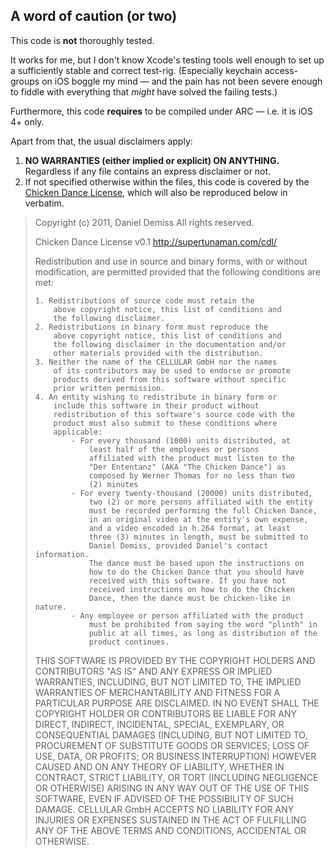 ## A word of caution (or two)
This code is **not** thoroughly tested.

It works for me, but I don't know Xcode's testing tools well enough to set up a sufficiently stable and correct test-rig. (Especially keychain access-groups on iOS boggle my mind — and the pain has not been severe enough to fiddle with everything that *might* have solved the failing tests.)

Furthermore, this code **requires** to be compiled under ARC — i.e. it is iOS 4+ only.

Apart from that, the usual disclaimers apply:

1. **NO WARRANTIES (either implied or explicit) ON ANYTHING.** Regardless if any file contains an express disclaimer or not.
1. If not specified otherwise within the files, this code is covered by the [Chicken Dance License](http://supertunaman.com/cdl/cdl_v0-1.txt), which will also be reproduced below in verbatim.

> Copyright (c) 2011, Daniel Demiss
> All rights reserved.
>
> Chicken Dance License v0.1
> http://supertunaman.com/cdl/
>
> Redistribution and use in source and binary forms, with 
> or without modification, are permitted provided that the 
> following conditions are met:
> 
>     1. Redistributions of source code must retain the 
>         above copyright notice, this list of conditions and 
>         the following disclaimer.
>     2. Redistributions in binary form must reproduce the 
>         above copyright notice, this list of conditions and 
>         the following disclaimer in the documentation and/or 
>         other materials provided with the distribution.
>     3. Neither the name of the CELLULAR GmbH nor the names 
>         of its contributors may be used to endorse or promote 
>         products derived from this software without specific 
>         prior written permission.
>     4. An entity wishing to redistribute in binary form or 
>         include this software in their product without 
>         redistribution of this software's source code with the 
>         product must also submit to these conditions where 
>         applicable: 
>             - For every thousand (1000) units distributed, at 
>                 least half of the employees or persons 
>                 affiliated with the product must listen to the 
>                 "Der Ententanz" (AKA "The Chicken Dance") as 
>                 composed by Werner Thomas for no less than two 
>                 (2) minutes
>             - For every twenty-thousand (20000) units distributed, 
>                 two (2) or more persons affiliated with the entity 
>                 must be recorded performing the full Chicken Dance, 
>                 in an original video at the entity's own expense,
>                 and a video encoded in h.264 format, at least 
>                 three (3) minutes in length, must be submitted to 
>                 Daniel Demiss, provided Daniel's contact information. 
>                 The dance must be based upon the instructions on 
>                 how to do the Chicken Dance that you should have
>                 received with this software. If you have not 
>                 received instructions on how to do the Chicken
>                 Dance, then the dance must be chicken-like in nature.
>             - Any employee or person affiliated with the product 
>                 must be prohibited from saying the word "plinth" in 
>                 public at all times, as long as distribution of the 
>                 product continues. 
> 
> THIS SOFTWARE IS PROVIDED BY THE COPYRIGHT HOLDERS AND CONTRIBUTORS 
> "AS IS" AND ANY EXPRESS OR IMPLIED WARRANTIES, INCLUDING, BUT NOT 
> LIMITED TO, THE IMPLIED WARRANTIES OF MERCHANTABILITY AND FITNESS 
> FOR A PARTICULAR PURPOSE ARE DISCLAIMED. IN NO EVENT SHALL THE 
> COPYRIGHT HOLDER OR CONTRIBUTORS BE LIABLE FOR ANY DIRECT, INDIRECT, 
> INCIDENTAL, SPECIAL, EXEMPLARY, OR CONSEQUENTIAL DAMAGES (INCLUDING, 
> BUT NOT LIMITED TO, PROCUREMENT OF SUBSTITUTE GOODS OR SERVICES; 
> LOSS OF USE, DATA, OR PROFITS; OR BUSINESS INTERRUPTION) HOWEVER 
> CAUSED AND ON ANY THEORY OF LIABILITY, WHETHER IN CONTRACT, STRICT 
> LIABILITY, OR TORT (INCLUDING NEGLIGENCE OR OTHERWISE) ARISING IN 
> ANY WAY OUT OF THE USE OF THIS SOFTWARE, EVEN IF ADVISED OF THE 
> POSSIBILITY OF SUCH DAMAGE. CELLULAR GmbH ACCEPTS NO LIABILITY FOR
> ANY INJURIES OR EXPENSES SUSTAINED IN THE ACT OF FULFILLING ANY OF 
> THE ABOVE TERMS AND CONDITIONS, ACCIDENTAL OR OTHERWISE.
